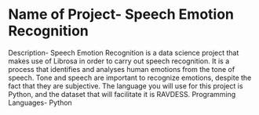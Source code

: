 # Name of Project- Speech Emotion Recognition
Description- Speech Emotion Recognition is a data science project that makes use of Librosa in order to carry out speech recognition. It is a process that identifies and analyses human emotions from the tone of speech. Tone and speech are important to recognize emotions, despite the fact that they are subjective. The language you will use for this project is Python, and the dataset that will facilitate it is RAVDESS.
Programming Languages- Python
